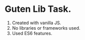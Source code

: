 # Guten Lib Task.

1. Created with vanilla JS.
2. No libraries or frameworks used.
3. Used ES6 features.

